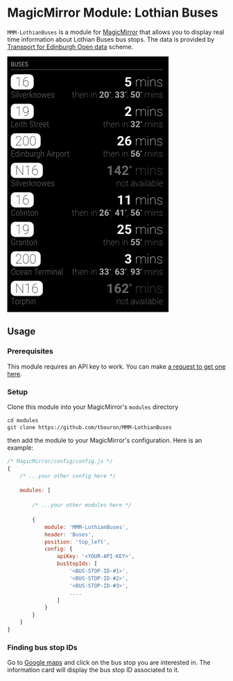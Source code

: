 # MagicMirror Module: Lothian Buses

`MMM-LothianBuses` is a module for [MagicMirror](https://github.com/MichMich/MagicMirror) that allows you to display real time information about Lothian Buses bus stops.
The data is provided by [Transport for Edinburgh Open data](https://tfe-opendata.readme.io/) scheme.

![Screenshot of the Lothian Buses module](./screenshot.png)

## Usage

### Prerequisites

This module requires an API key to work. You can make [a request to get one here](http://www.mybustracker.co.uk/?page=API%20Key).

### Setup

Clone this module into your MagicMirror's `modules` directory

```shell script
cd modules
git clone https://github.com/tbouron/MMM-LothianBuses
```

then add the module to your MagicMirror's configuration. Here is an example:

```javascript
/* MagicMirror/config/config.js */
{
    /* ...your other config here */

    modules: [

        /* ...your other modules here */

        {
            module: 'MMM-LothianBuses',
            header: 'Buses',
            position: 'top_left',
            config: {
                apiKey: '<YOUR-API-KEY>',
                busStopIds: [
                    '<BUS-STOP-ID-#1>',
                    '<BUS-STOP-ID-#2>',
                    '<BUS-STOP-ID-#3>',
                    ....
                ]
            }
        }
    ]
}
```

### Finding bus stop IDs

Go to [Google maps](https://www.google.co.uk/maps) and click on the bus stop you are interested in. The information card will display the bus stop ID associated to it.
